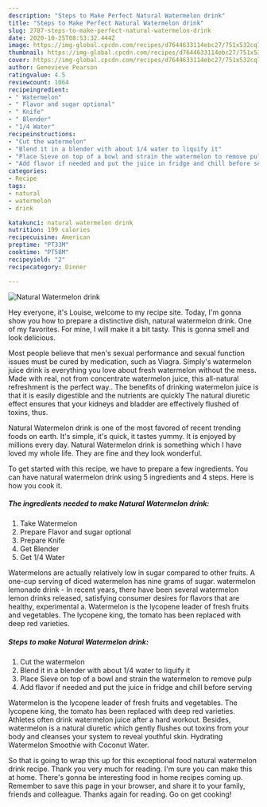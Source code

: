 ```yaml
---
description: "Steps to Make Perfect Natural Watermelon drink"
title: "Steps to Make Perfect Natural Watermelon drink"
slug: 2787-steps-to-make-perfect-natural-watermelon-drink
date: 2020-10-25T08:53:32.444Z
image: https://img-global.cpcdn.com/recipes/d7644633114ebc27/751x532cq70/natural-watermelon-drink-recipe-main-photo.jpg
thumbnail: https://img-global.cpcdn.com/recipes/d7644633114ebc27/751x532cq70/natural-watermelon-drink-recipe-main-photo.jpg
cover: https://img-global.cpcdn.com/recipes/d7644633114ebc27/751x532cq70/natural-watermelon-drink-recipe-main-photo.jpg
author: Genevieve Pearson
ratingvalue: 4.5
reviewcount: 1064
recipeingredient:
- " Watermelon"
- " Flavor and sugar optional"
- " Knife"
- " Blender"
- "1/4 Water"
recipeinstructions:
- "Cut the watermelon"
- "Blend it in a blender with about 1/4 water to liquify it"
- "Place Sieve on top of a bowl and strain the watermelon to remove pulp"
- "Add flavor if needed and put the juice in fridge and chill before serving"
categories:
- Recipe
tags:
- natural
- watermelon
- drink

katakunci: natural watermelon drink 
nutrition: 199 calories
recipecuisine: American
preptime: "PT33M"
cooktime: "PT58M"
recipeyield: "2"
recipecategory: Dinner

---
```



![Natural Watermelon drink](https://img-global.cpcdn.com/recipes/d7644633114ebc27/751x532cq70/natural-watermelon-drink-recipe-main-photo.jpg)

Hey everyone, it's Louise, welcome to my recipe site. Today, I'm gonna show you how to prepare a distinctive dish, natural watermelon drink. One of my favorites. For mine, I will make it a bit tasty. This is gonna smell and look delicious.

Most people believe that men&#39;s sexual performance and sexual function issues must be cured by medication, such as Viagra. Simply&#39;s watermelon juice drink is everything you love about fresh watermelon without the mess. Made with real, not from concentrate watermelon juice, this all-natural refreshment is the perfect way.. The benefits of drinking watermelon juice is that it is easily digestible and the nutrients are quickly The natural diuretic effect ensures that your kidneys and bladder are effectively flushed of toxins, thus.

Natural Watermelon drink is one of the most favored of recent trending foods on earth. It's simple, it's quick, it tastes yummy. It is enjoyed by millions every day. Natural Watermelon drink is something which I have loved my whole life. They are fine and they look wonderful.


To get started with this recipe, we have to prepare a few ingredients. You can have natural watermelon drink using 5 ingredients and 4 steps. Here is how you cook it.

<!--inarticleads1-->

##### The ingredients needed to make Natural Watermelon drink:

1. Take  Watermelon
1. Prepare  Flavor and sugar optional
1. Prepare  Knife
1. Get  Blender
1. Get 1/4 Water


Watermelons are actually relatively low in sugar compared to other fruits. A one-cup serving of diced watermelon has nine grams of sugar. watermelon lemonade drink - In recent years, there have been several watermelon lemon drinks released, satisfying consumer desires for flavors that are healthy, experimental a. Watermelon is the lycopene leader of fresh fruits and vegetables. The lycopene king, the tomato has been replaced with deep red varieties. 

<!--inarticleads2-->

##### Steps to make Natural Watermelon drink:

1. Cut the watermelon
1. Blend it in a blender with about 1/4 water to liquify it
1. Place Sieve on top of a bowl and strain the watermelon to remove pulp
1. Add flavor if needed and put the juice in fridge and chill before serving


Watermelon is the lycopene leader of fresh fruits and vegetables. The lycopene king, the tomato has been replaced with deep red varieties. Athletes often drink watermelon juice after a hard workout. Besides, watermelon is a natural diuretic which gently flushes out toxins from your body and cleanses your system to reveal youthful skin. Hydrating Watermelon Smoothie with Coconut Water. 

So that is going to wrap this up for this exceptional food natural watermelon drink recipe. Thank you very much for reading. I'm sure you can make this at home. There's gonna be interesting food in home recipes coming up. Remember to save this page in your browser, and share it to your family, friends and colleague. Thanks again for reading. Go on get cooking!
